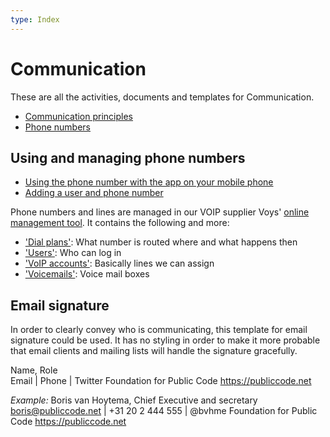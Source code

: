 ```yaml
---
type: Index
---
```


# Communication

These are all the activities, documents and templates for Communication.

* [Communication principles](communication-principles.md)
* [Phone numbers](phone-numbers.md)

## Using and managing phone numbers

* [Using the phone number with the app on your mobile phone](using-phone-app.md)
* [Adding a user and phone number](adding-a-phone-user.md)

Phone numbers and lines are managed in our VOIP supplier Voys' [online management tool](https://freedom.voys.nl/). It contains the following and more:

* ['Dial plans'](https://freedom.voys.nl/client/415559/routing/): What number is routed where and what happens then
* ['Users'](https://freedom.voys.nl/client/415559/user/): Who can log in
* ['VoIP accounts'](https://freedom.voys.nl/client/415559/phoneaccount/): Basically lines we can assign
* ['Voicemails'](https://freedom.voys.nl/client/415559/voicemail/): Voice mail boxes

## Email signature

In order to clearly convey who is communicating, this template for email signature could be used. It has no styling in order to make it more probable that email clients and mailing lists will handle the signature gracefully.

Name, Role  
Email | Phone | Twitter 
Foundation for Public Code https://publiccode.net  

*Example:*
Boris van Hoytema, Chief Executive and secretary
boris@publiccode.net | +31 20 2 444 555 | @bvhme
Foundation for Public Code https://publiccode.net  
